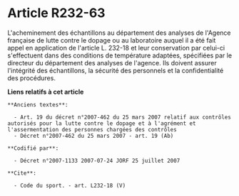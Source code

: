 # Article R232-63

L'acheminement des échantillons au département des analyses de l'Agence française de lutte contre le dopage ou au laboratoire
auquel il a été fait appel en application de l'article L. 232-18 et leur conservation par celui-ci s'effectuent dans des
conditions de température adaptées, spécifiées par le directeur du département des analyses de l'agence. Ils doivent assurer
l'intégrité des échantillons, la sécurité des personnels et la confidentialité des procédures.

**Liens relatifs à cet article**

	**Anciens textes**:

	  - Art. 19 du décret n°2007-462 du 25 mars 2007 relatif aux contrôles autorisés pour la lutte contre le dopage et à l'agrément et l'assermentation des personnes chargées des contrôles
	  - Décret n°2007-462 du 25 mars 2007 - art. 19 (Ab)

	**Codifié par**:

	  - Décret n°2007-1133 2007-07-24 JORF 25 juillet 2007

	**Cite**:

	  - Code du sport. - art. L232-18 (V)
